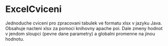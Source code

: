 # ExcelCviceni
Jednoduche cviceni pro zpracovani tabulek ve formatu xlsx v jazyku Java.
Obsahuje nacteni xlsx za pomoci knihovny  apache poi.
Dale zmeny hodnot v jendom sloupci (pevne dane parametry) a globalni promenne na jinou hodnotu.
